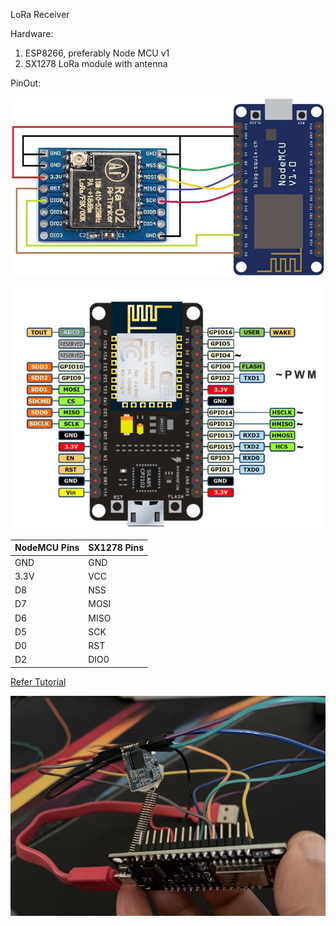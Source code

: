 LoRa Receiver

Hardware:

1. ESP8266, preferably Node MCU v1
2. SX1278 LoRa module with antenna

PinOut:

![Receiver Pinout](resources/image.png)

![ESP8266](resources/NodeMCUv1.0-pinout.jpg)

| NodeMCU Pins | SX1278 Pins |
| -------------- | ------------- |
| GND          | GND         |
| 3.3V         | VCC         |
| D8           | NSS         |
| D7           | MOSI        |
| D6           | MISO        |
| D5           | SCK         |
| D0           | RST         |
| D2           | DIO0        |

[Refer Tutorial](https://how2electronics.com/lora-sx1278-esp8266-transmitter-receiver/https:/)

![connections](resources/IMG_8244.jpg)
